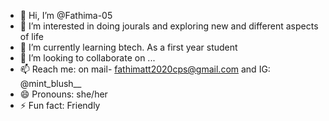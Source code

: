 - 👋 Hi, I’m @Fathima-05
- 👀 I’m interested in doing jourals and exploring new and different aspects of life
- 🌱 I’m currently learning btech. As a first year student
- 💞️ I’m looking to collaborate on ...
- 📫 Reach me: on mail- fathimatt2020cps@gmail.com and IG: @mint_blush__
- 😄 Pronouns: she/her
- ⚡ Fun fact: Friendly

<!---
Fathima-05/Fathima-05 is a ✨ special ✨ repository because its `README.md` (this file) appears on your GitHub profile.
You can click the Preview link to take a look at your changes.
--->
